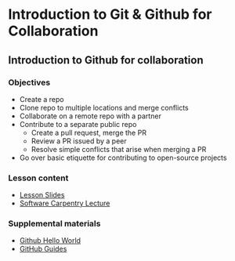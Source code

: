 # Introduction to Git & Github for Collaboration

## **Introduction to Github for collaboration**

### Objectives

- Create a repo
- Clone repo to multiple locations and merge conflicts
- Collaborate on a remote repo with a partner
- Contribute to a separate public repo
   - Create a pull request, merge the PR
   - Review a PR issued by a peer
   - Resolve simple conflicts that arise when merging a PR
- Go over basic etiquette for contributing to open-source projects

### Lesson content
- [Lesson Slides](https://docs.google.com/presentation/d/11aaWCeW3Sf3MuFIXsvg-Z9QLuj-60DBvnkGFdksGZWI/edit#slide=id.g5e4bb0f74d_0_409)
- [Software Carpentry Lecture](http://emdupre.github.io/git-course/)

### Supplemental materials
- [Github Hello World](https://guides.github.com/activities/hello-world/)
- [GitHub Guides](https://guides.github.com/)
